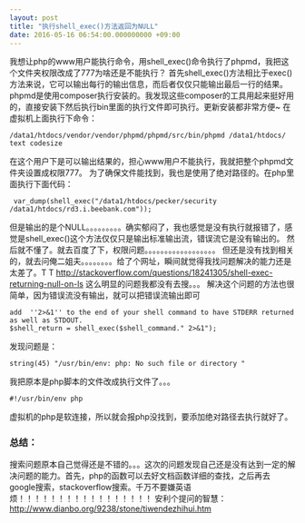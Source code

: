 ```yaml
---
layout: post
title: "执行shell_exec()方法返回为NULL"
date: 2016-05-16 06:54:00.000000000 +09:00
---
```


我想让php的www用户能执行命令，用shell_exec()命令执行了phpmd，我把这个文件夹权限改成了777为啥还是不能执行？
首先shell_exec()方法相比于exec()方法来说，它可以输出每行的输出信息，而后者仅仅只能输出最后一行的结果。
phpmd是使用composer执行安装的。我发现这些composer的工具用起来挺好用的，直接安装下然后执行bin里面的执行文件即可执行。更新安装都非常方便~
在虚拟机上面执行下命令：

    /data1/htdocs/vendor/vendor/phpmd/phpmd/src/bin/phpmd /data1/htdocs/ text codesize
在这个用户下是可以输出结果的，担心www用户不能执行，我就把整个phpmd文件夹设置成权限777。
为了确保文件能找到，我也是使用了绝对路径的。在php里面执行下面代码：

     var_dump(shell_exec("/data1/htdocs/pecker/security /data1/htdocs/rd3.i.beebank.com"));
但是输出的是个NULL。。。。。。。。。确实郁闷了，我也感觉是没有执行就报错了，感觉是shell_exec()这个方法仅仅只是输出标准输出流，错误流它是没有输出的。
然后就不懂了。就去百度了下，权限问题。。。。。。。。。。。。。。。。。。
但还是没有找到相关的，就去问俺二姐夫。。。。。。。。给了个网址，瞬间就觉得我找问题解决的能力还是太差了。T T
http://stackoverflow.com/questions/18241305/shell-exec-returning-null-on-ls
这么明显的问题我都没有去搜。。。
解决这个问题的方法也很简单，因为错误流没有输出，就可以把错误流输出即可

    add  ''2>&1'' to the end of your shell command to have STDERR returned as well as STDOUT.
    $shell_return = shell_exec($shell_command." 2>&1");
发现问题是：

    string(45) "/usr/bin/env: php: No such file or directory "
我把原本是php脚本的文件改成执行文件了。。。

    #!/usr/bin/env php
虚拟机的php是软连接，所以就会报php没找到，要添加绝对路径去执行就好了。

### 总结：
搜索问题原本自己觉得还是不错的。。。这次的问题发现自己还是没有达到一定的解决问题的能力。首先，php的函数可以去好文档函数详细的查找，之后再去google搜索，stackoverflow搜索。千万不要嫌英语烦！！！！！！！！！！！！！！！！！
安利个提问的智慧：http://www.dianbo.org/9238/stone/tiwendezhihui.htm